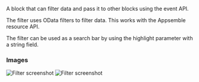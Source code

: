 A block that can filter data and pass it to other blocks using the event API.

The filter uses OData filters to filter data. This works with the Appsemble resource API.

The filter can be used as a search bar by using the highlight parameter with a string field.

### Images

![Filter screenshot](https://gitlab.com/appsemble/appsemble/-/raw/0.33.3/config/assets/filter.png)
![Filter screenshot](https://gitlab.com/appsemble/appsemble/-/raw/0.33.3/config/assets/filter-search-bar.png)
